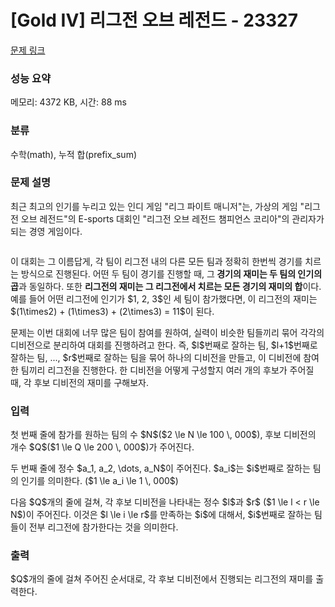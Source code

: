 # [Gold IV] 리그전 오브 레전드 - 23327 

[문제 링크](https://www.acmicpc.net/problem/23327) 

### 성능 요약

메모리: 4372 KB, 시간: 88 ms

### 분류

수학(math), 누적 합(prefix_sum)

### 문제 설명

<p>최근 최고의 인기를 누리고 있는 인디 게임 "리그 파이트 매니저"는, 가상의 게임 "리그전 오브 레전드"의 E-sports 대회인 "리그전 오브 레전드 챔피언스 코리아"의 관리자가 되는 경영 게임이다.</p>

<p style="text-align: center;"><img alt="" src=""></p>

<p>이 대회는 그 이름답게, 각 팀이 리그전 내의 다른 모든 팀과 정확히 한번씩 경기를 치르는 방식으로 진행된다. 어떤 두 팀이 경기를 진행할 때, 그<strong> 경기의 재미는 두 팀의 인기의 곱</strong>과 동일하다. 또한 <strong>리그전의 재미는 그 리그전에서 치르는 모든 경기의 재미의 합</strong>이다. 예를 들어 어떤 리그전에 인기가 $1, 2, 3$인 세 팀이 참가했다면, 이 리그전의 재미는 $(1\times2) + (1\times3) + (2\times3) = 11$이 된다.</p>

<p>문제는 이번 대회에 너무 많은 팀이 참여를 원하여, 실력이 비슷한 팀들끼리 묶어 각각의 디비전으로 분리하여 대회를 진행하려고 한다. 즉, $l$번째로 잘하는 팀, $l+1$번째로 잘하는 팀, ..., $r$번째로 잘하는 팀을 묶어 하나의 디비전을 만들고, 이 디비전에 참여한 팀끼리 리그전을 진행한다. 한 디비전을 어떻게 구성할지 여러 개의 후보가 주어질 때, 각 후보 디비전의 재미를 구해보자.</p>

### 입력 

 <p>첫 번째 줄에 참가를 원하는 팀의 수 $N$($2 \le N \le 100 \, 000$), 후보 디비전의 개수 $Q$($1 \le Q \le 200 \, 000$)가 주어진다.</p>

<p>두 번째 줄에 정수 $a_1, a_2, \dots, a_N$이 주어진다. $a_i$는 $i$번째로 잘하는 팀의 인기를 의미한다. ($1 \le a_i \le 1 \, 000$)</p>

<p>다음 $Q$개의 줄에 걸쳐, 각 후보 디비전을 나타내는 정수 $l$과 $r$ ($1 \le l < r \le N$)이 주어진다. 이것은 $l \le i \le r$를 만족하는 $i$에 대해서, $i$번째로 잘하는 팀들이 전부 리그전에 참가한다는 것을 의미한다.</p>

### 출력 

 <p>$Q$개의 줄에 걸쳐 주어진 순서대로, 각 후보 디비전에서 진행되는 리그전의 재미를 출력한다.</p>

